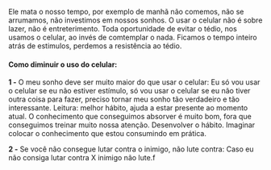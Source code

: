 Ele mata o nosso tempo, por exemplo de manhã não comemos, não se arrumamos, não investimos em nossos sonhos.
O usar o celular não é sobre lazer, não é entreterimento.
Toda oportunidade de evitar o tédio, nos usamos o celular, ao invés de comtemplar o nada. Ficamos o tempo inteiro atrás de estimulos, perdemos a resistência ao tédio.

#### Como diminuir o uso do celular:
**1 -** O meu sonho deve ser muito maior do que usar o celular:
Eu só vou usar o celular se eu não estiver estímulo, só vou usar o celular se eu não tiver outra coisa para fazer, preciso tornar meu sonho tão verdadeiro e tão interessante.
Leitura: melhor hábito, ajuda a estar presente ao momento atual. O conhecimento que conseguimos absorver é muito bom, fora que conseguimos treinar muito nossa atenção. Desenvolver o hábito. Imaginar colocar o conhecimento que estou consumindo em prática.

**2 -** Se você não consegue lutar contra o inimigo, não lute contra:
Caso eu não consiga lutar contra X inimigo não lute.f